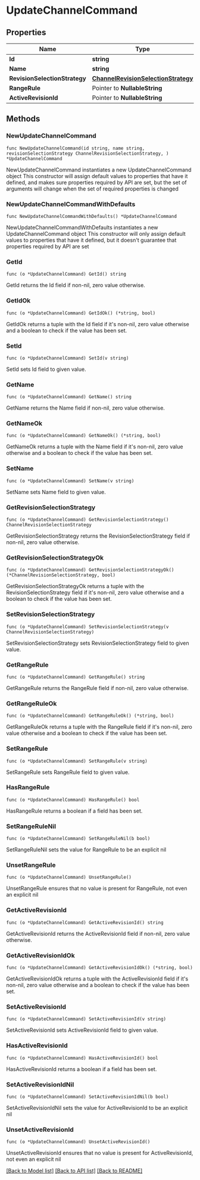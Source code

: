 # UpdateChannelCommand

## Properties

Name | Type | Description | Notes
------------ | ------------- | ------------- | -------------
**Id** | **string** |  | 
**Name** | **string** |  | 
**RevisionSelectionStrategy** | [**ChannelRevisionSelectionStrategy**](ChannelRevisionSelectionStrategy.md) |  | 
**RangeRule** | Pointer to **NullableString** |  | [optional] 
**ActiveRevisionId** | Pointer to **NullableString** |  | [optional] 

## Methods

### NewUpdateChannelCommand

`func NewUpdateChannelCommand(id string, name string, revisionSelectionStrategy ChannelRevisionSelectionStrategy, ) *UpdateChannelCommand`

NewUpdateChannelCommand instantiates a new UpdateChannelCommand object
This constructor will assign default values to properties that have it defined,
and makes sure properties required by API are set, but the set of arguments
will change when the set of required properties is changed

### NewUpdateChannelCommandWithDefaults

`func NewUpdateChannelCommandWithDefaults() *UpdateChannelCommand`

NewUpdateChannelCommandWithDefaults instantiates a new UpdateChannelCommand object
This constructor will only assign default values to properties that have it defined,
but it doesn't guarantee that properties required by API are set

### GetId

`func (o *UpdateChannelCommand) GetId() string`

GetId returns the Id field if non-nil, zero value otherwise.

### GetIdOk

`func (o *UpdateChannelCommand) GetIdOk() (*string, bool)`

GetIdOk returns a tuple with the Id field if it's non-nil, zero value otherwise
and a boolean to check if the value has been set.

### SetId

`func (o *UpdateChannelCommand) SetId(v string)`

SetId sets Id field to given value.


### GetName

`func (o *UpdateChannelCommand) GetName() string`

GetName returns the Name field if non-nil, zero value otherwise.

### GetNameOk

`func (o *UpdateChannelCommand) GetNameOk() (*string, bool)`

GetNameOk returns a tuple with the Name field if it's non-nil, zero value otherwise
and a boolean to check if the value has been set.

### SetName

`func (o *UpdateChannelCommand) SetName(v string)`

SetName sets Name field to given value.


### GetRevisionSelectionStrategy

`func (o *UpdateChannelCommand) GetRevisionSelectionStrategy() ChannelRevisionSelectionStrategy`

GetRevisionSelectionStrategy returns the RevisionSelectionStrategy field if non-nil, zero value otherwise.

### GetRevisionSelectionStrategyOk

`func (o *UpdateChannelCommand) GetRevisionSelectionStrategyOk() (*ChannelRevisionSelectionStrategy, bool)`

GetRevisionSelectionStrategyOk returns a tuple with the RevisionSelectionStrategy field if it's non-nil, zero value otherwise
and a boolean to check if the value has been set.

### SetRevisionSelectionStrategy

`func (o *UpdateChannelCommand) SetRevisionSelectionStrategy(v ChannelRevisionSelectionStrategy)`

SetRevisionSelectionStrategy sets RevisionSelectionStrategy field to given value.


### GetRangeRule

`func (o *UpdateChannelCommand) GetRangeRule() string`

GetRangeRule returns the RangeRule field if non-nil, zero value otherwise.

### GetRangeRuleOk

`func (o *UpdateChannelCommand) GetRangeRuleOk() (*string, bool)`

GetRangeRuleOk returns a tuple with the RangeRule field if it's non-nil, zero value otherwise
and a boolean to check if the value has been set.

### SetRangeRule

`func (o *UpdateChannelCommand) SetRangeRule(v string)`

SetRangeRule sets RangeRule field to given value.

### HasRangeRule

`func (o *UpdateChannelCommand) HasRangeRule() bool`

HasRangeRule returns a boolean if a field has been set.

### SetRangeRuleNil

`func (o *UpdateChannelCommand) SetRangeRuleNil(b bool)`

 SetRangeRuleNil sets the value for RangeRule to be an explicit nil

### UnsetRangeRule
`func (o *UpdateChannelCommand) UnsetRangeRule()`

UnsetRangeRule ensures that no value is present for RangeRule, not even an explicit nil
### GetActiveRevisionId

`func (o *UpdateChannelCommand) GetActiveRevisionId() string`

GetActiveRevisionId returns the ActiveRevisionId field if non-nil, zero value otherwise.

### GetActiveRevisionIdOk

`func (o *UpdateChannelCommand) GetActiveRevisionIdOk() (*string, bool)`

GetActiveRevisionIdOk returns a tuple with the ActiveRevisionId field if it's non-nil, zero value otherwise
and a boolean to check if the value has been set.

### SetActiveRevisionId

`func (o *UpdateChannelCommand) SetActiveRevisionId(v string)`

SetActiveRevisionId sets ActiveRevisionId field to given value.

### HasActiveRevisionId

`func (o *UpdateChannelCommand) HasActiveRevisionId() bool`

HasActiveRevisionId returns a boolean if a field has been set.

### SetActiveRevisionIdNil

`func (o *UpdateChannelCommand) SetActiveRevisionIdNil(b bool)`

 SetActiveRevisionIdNil sets the value for ActiveRevisionId to be an explicit nil

### UnsetActiveRevisionId
`func (o *UpdateChannelCommand) UnsetActiveRevisionId()`

UnsetActiveRevisionId ensures that no value is present for ActiveRevisionId, not even an explicit nil

[[Back to Model list]](../README.md#documentation-for-models) [[Back to API list]](../README.md#documentation-for-api-endpoints) [[Back to README]](../README.md)


